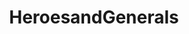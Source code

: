 ---
title: HeroesandGenerals
crosslinks:
- livven
- HnGCircleJerk
- pcmasterrace
- talesfromtechsupport
- YouSeeComrade
- Warthunder
- fountainpens
- duh
- OldSchoolCool
- modnews
- ThingsCutInHalfPorn
---